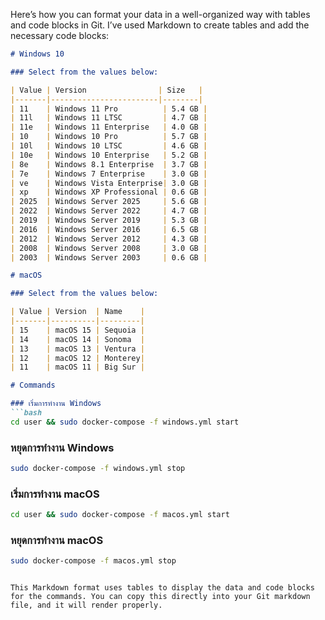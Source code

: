 Here’s how you can format your data in a well-organized way with tables and code blocks in Git. I’ve used Markdown to create tables and add the necessary code blocks:

```markdown
# Windows 10

### Select from the values below:

| Value | Version                | Size   |
|-------|------------------------|--------|
| 11    | Windows 11 Pro          | 5.4 GB |
| 11l   | Windows 11 LTSC         | 4.7 GB |
| 11e   | Windows 11 Enterprise   | 4.0 GB |
| 10    | Windows 10 Pro          | 5.7 GB |
| 10l   | Windows 10 LTSC         | 4.6 GB |
| 10e   | Windows 10 Enterprise   | 5.2 GB |
| 8e    | Windows 8.1 Enterprise  | 3.7 GB |
| 7e    | Windows 7 Enterprise    | 3.0 GB |
| ve    | Windows Vista Enterprise| 3.0 GB |
| xp    | Windows XP Professional | 0.6 GB |
| 2025  | Windows Server 2025     | 5.6 GB |
| 2022  | Windows Server 2022     | 4.7 GB |
| 2019  | Windows Server 2019     | 5.3 GB |
| 2016  | Windows Server 2016     | 6.5 GB |
| 2012  | Windows Server 2012     | 4.3 GB |
| 2008  | Windows Server 2008     | 3.0 GB |
| 2003  | Windows Server 2003     | 0.6 GB |

# macOS

### Select from the values below:

| Value | Version  | Name    |
|-------|----------|---------|
| 15    | macOS 15 | Sequoia |
| 14    | macOS 14 | Sonoma  |
| 13    | macOS 13 | Ventura |
| 12    | macOS 12 | Monterey|
| 11    | macOS 11 | Big Sur |

# Commands

### เริ่มการทำงาน Windows
```bash
cd user && sudo docker-compose -f windows.yml start
```

### หยุดการทำงาน Windows
```bash
sudo docker-compose -f windows.yml stop
```

### เริ่มการทำงาน macOS
```bash
cd user && sudo docker-compose -f macos.yml start
```

### หยุดการทำงาน macOS
```bash
sudo docker-compose -f macos.yml stop
```
```

This Markdown format uses tables to display the data and code blocks for the commands. You can copy this directly into your Git markdown file, and it will render properly.
